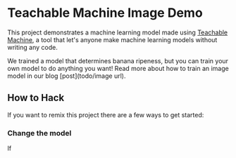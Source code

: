 # Teachable Machine Image Demo

This project demonstrates a machine learning model made using [Teachable Machine](https://teachablemachine.withgoogle.com/),
a tool that let's anyone make machine learning models without writing any code. 

We trained a model that determines banana ripeness, but you can train your own model to do anything you want! 
Read more about how to train an image model in our blog [post](todo/image url).

## How to Hack

If you want to remix this project there are a few ways to get started:

### Change the model

If
